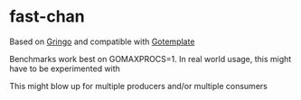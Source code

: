 # fast-chan

Based on [Gringo](https://github.com/textnode/gringo) and compatible with [Gotemplate](https://github.com/ncw/gotemplate)

Benchmarks work best on GOMAXPROCS=1. In real world usage, this might have to be experimented with

This might blow up for multiple producers and/or multiple consumers
